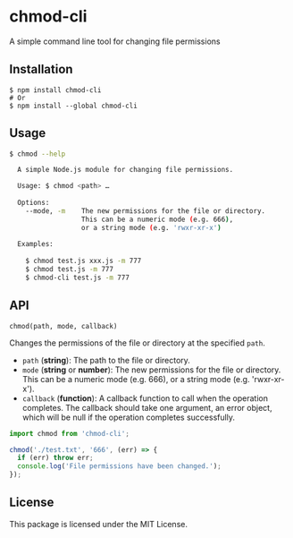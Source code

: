 chmod-cli
===

A simple command line tool for changing file permissions

## Installation

```shell
$ npm install chmod-cli
# Or
$ npm install --global chmod-cli
```

## Usage

```bash
$ chmod --help

  A simple Node.js module for changing file permissions.

  Usage: $ chmod <path> …
  
  Options:
    --mode, -m    The new permissions for the file or directory.
                  This can be a numeric mode (e.g. 666),
                  or a string mode (e.g. 'rwxr-xr-x')
  
  Examples:
  
    $ chmod test.js xxx.js -m 777
    $ chmod test.js -m 777
    $ chmod-cli test.js -m 777

```

## API

`chmod(path, mode, callback)`

Changes the permissions of the file or directory at the specified `path`.

- `path` (**string**): The path to the file or directory.
- `mode` (**string** or **number**): The new permissions for the file or directory. This can be a numeric mode (e.g. 666), or a string mode (e.g. 'rwxr-xr-x').
- `callback` (**function**): A callback function to call when the operation completes. The callback should take one argument, an error object, which will be null if the operation completes successfully.

```javascript
import chmod from 'chmod-cli';

chmod('./test.txt', '666', (err) => {
  if (err) throw err;
  console.log('File permissions have been changed.');
});
```

## License

This package is licensed under the MIT License.